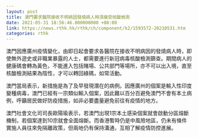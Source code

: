 ```yaml
---
layout: post
title: 澳門要求醫院接收不明病因發燒病人時須接受核酸檢測
date: 2021-05-31 18:56:46.000000000 +08:00
link: https://news.rthk.hk/rthk/ch/component/k2/1593572-20210531.htm
categories: rthk
---
```


澳門因應廣州疫情變化，由即日起會要求各醫院在接收不明病因的發燒病人時，即使無外遊史或非職業暴露的人士，都需要進行新冠病毒核酸檢測篩查。期間病人的健康碼會轉為黃色，不能進入包括賭場、公共部門等場所，亦不可以出入境，直至核酸檢測結果為陰性，才可以轉回綠碼，如常活動。

澳門當局表示，新措施是為了及早發現潛在的病例。因應廣州的個案是輸入性印度變種病毒，澳門已經有一宗類似輸入個案，因此難以百分百避免澳門不會有本土病例，呼籲居民做好防疫措施，如非必要盡量避免前往有疫情的地方。

澳門社會文化司司長歐陽瑜表示，若澳門出現1宗本土感染個案就會啟動分區熔斷機制，若個案達到10宗就會全面熔斷。而香港暫時仍是中風險地區，仍未有條件實施人員往來免隔離政策，但兩地仍有保持溝通，互相了解疫情防控進展。
